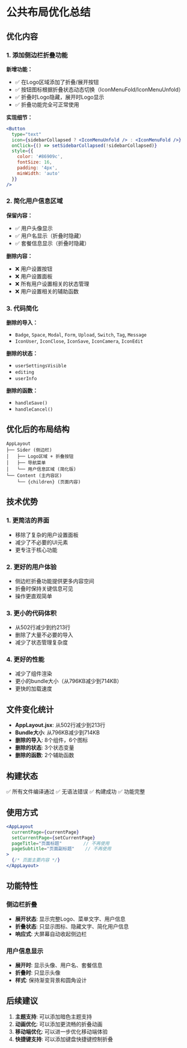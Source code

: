 # 公共布局优化总结

## 优化内容

### 1. 添加侧边栏折叠功能

**新增功能：**
- ✅ 在Logo区域添加了折叠/展开按钮
- ✅ 按钮图标根据折叠状态动态切换（IconMenuFold/IconMenuUnfold）
- ✅ 折叠时Logo隐藏，展开时Logo显示
- ✅ 折叠功能完全可正常使用

**实现细节：**
```jsx
<Button
  type="text"
  icon={sidebarCollapsed ? <IconMenuUnfold /> : <IconMenuFold />}
  onClick={() => setSidebarCollapsed(!sidebarCollapsed)}
  style={{
    color: '#86909c',
    fontSize: 16,
    padding: '4px',
    minWidth: 'auto'
  }}
/>
```

### 2. 简化用户信息区域

**保留内容：**
- ✅ 用户头像显示
- ✅ 用户名显示（折叠时隐藏）
- ✅ 套餐信息显示（折叠时隐藏）

**删除内容：**
- ❌ 用户设置按钮
- ❌ 用户设置面板
- ❌ 所有用户设置相关的状态管理
- ❌ 用户设置相关的辅助函数

### 3. 代码简化

**删除的导入：**
- `Badge`, `Space`, `Modal`, `Form`, `Upload`, `Switch`, `Tag`, `Message`
- `IconUser`, `IconClose`, `IconSave`, `IconCamera`, `IconEdit`

**删除的状态：**
- `userSettingsVisible`
- `editing`
- `userInfo`

**删除的函数：**
- `handleSave()`
- `handleCancel()`

## 优化后的布局结构

```
AppLayout
├── Sider (侧边栏)
│   ├── Logo区域 + 折叠按钮
│   ├── 导航菜单
│   └── 用户信息区域 (简化版)
└── Content (主内容区)
    └── {children} (页面内容)
```

## 技术优势

### 1. **更简洁的界面**
- 移除了复杂的用户设置面板
- 减少了不必要的UI元素
- 更专注于核心功能

### 2. **更好的用户体验**
- 侧边栏折叠功能提供更多内容空间
- 折叠时保持关键信息可见
- 操作更直观简单

### 3. **更小的代码体积**
- 从502行减少到约213行
- 删除了大量不必要的导入
- 减少了状态管理复杂度

### 4. **更好的性能**
- 减少了组件渲染
- 更小的bundle大小（从796KB减少到714KB）
- 更快的加载速度

## 文件变化统计

- **AppLayout.jsx**: 从502行减少到213行
- **Bundle大小**: 从796KB减少到714KB
- **删除的导入**: 8个组件，6个图标
- **删除的状态**: 3个状态变量
- **删除的函数**: 2个辅助函数

## 构建状态

✅ 所有文件编译通过
✅ 无语法错误
✅ 构建成功
✅ 功能完整

## 使用方式

```jsx
<AppLayout 
  currentPage={currentPage} 
  setCurrentPage={setCurrentPage}
  pageTitle="页面标题"        // 不再使用
  pageSubtitle="页面副标题"    // 不再使用
>
  {/* 页面主要内容 */}
</AppLayout>
```

## 功能特性

### 侧边栏折叠
- **展开状态**: 显示完整Logo、菜单文字、用户信息
- **折叠状态**: 只显示图标、隐藏文字、简化用户信息
- **响应式**: 大屏幕自动收起侧边栏

### 用户信息显示
- **展开时**: 显示头像、用户名、套餐信息
- **折叠时**: 只显示头像
- **样式**: 保持渐变背景和圆角设计

## 后续建议

1. **主题支持**: 可以添加暗色主题支持
2. **动画优化**: 可以添加更流畅的折叠动画
3. **移动端优化**: 可以进一步优化移动端体验
4. **快捷键支持**: 可以添加键盘快捷键控制折叠
